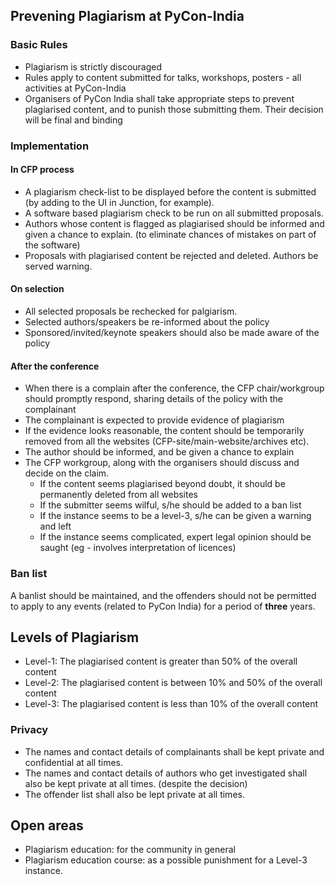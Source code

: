 ## Prevening Plagiarism at PyCon-India

### Basic Rules

- Plagiarism is strictly discouraged
- Rules apply to content submitted for talks, workshops, posters - all activities at PyCon-India
- Organisers of PyCon India shall take appropriate steps to prevent plagiarised content, and to punish those submitting them.
  Their decision will be final and binding

### Implementation

#### In CFP process

- A plagiarism check-list to be displayed before the content is submitted
  (by adding to the UI in Junction, for example).
- A software based plagiarism check to be run on all submitted proposals.
- Authors whose content is flagged as plagiarised should be informed and given a chance to explain. 
  (to eliminate chances of mistakes on part of the software)
- Proposals with plagiarised content be rejected and deleted. Authors be served warning.

#### On selection

- All selected proposals be rechecked for palgiarism.
- Selected authors/speakers be re-informed about the policy
- Sponsored/invited/keynote speakers should also be made aware of the policy

#### After the conference

- When there is a complain after the conference, the CFP chair/workgroup should promptly respond, 
  sharing details of the policy with the complainant
- The complainant is expected to provide evidence of plagiarism
- If the evidence looks reasonable, the content should be temporarily removed from all the websites 
  (CFP-site/main-website/archives etc).
- The author should be informed, and be given a chance to explain
- The CFP workgroup, along with the organisers should discuss and decide on the claim.
  - If the content seems plagiarised beyond doubt, it should be permanently deleted from all websites
  - If the submitter seems wilful, s/he should be added to a ban list
  - If the instance seems to be a level-3, s/he can be given a warning and left
  - If the instance seems complicated, expert legal opinion should be saught (eg - involves interpretation of licences)

### Ban list

A banlist should be maintained, and the offenders should not be permitted to apply to any
events (related to PyCon India) for a period of **three** years.

## Levels of Plagiarism

- Level-1: The plagiarised content is greater than 50% of the overall content
- Level-2: The plagiarised content is between 10% and 50% of the overall content
- Level-3: The plagiarised content is less than 10% of the overall content


### Privacy

- The names and contact details of complainants shall be kept private and confidential at all times.
- The names and contact details of authors who get investigated shall also be kept private at all times.
(despite the decision)
- The offender list shall also be lept private at all times.


## Open areas

- Plagiarism education: for the community in general
- Plagiarism education course: as a possible punishment for a Level-3 instance.



